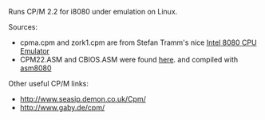Runs CP/M 2.2 for i8080 under emulation on Linux.

Sources:
- cpma.cpm and zork1.cpm are from Stefan Tramm's nice
[Intel 8080 CPU Emulator](http://www.tramm.li/i8080/)
- CPM22.ASM and CBIOS.ASM were found 
[here](http://maben.homeip.net/static/S100/software/DRI/sourcecode/CPM22/).
and compiled with [asm8080](http://sourceforge.net/projects/asm8080/)

Other useful CP/M links:
- http://www.seasip.demon.co.uk/Cpm/
- http://www.gaby.de/cpm/

